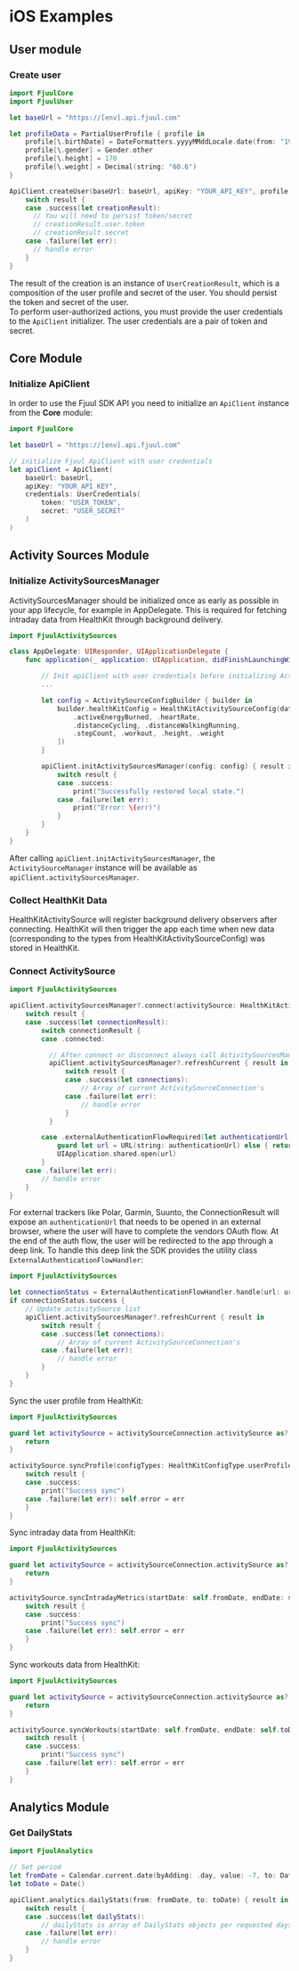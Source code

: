 # iOS Examples

## User module
### Create user

``` swift
import FjuulCore
import FjuulUser

let baseUrl = "https://[env].api.fjuul.com"

let profileData = PartialUserProfile { profile in
    profile[\.birthDate] = DateFormatters.yyyyMMddLocale.date(from: "1989-11-03")
    profile[\.gender] = Gender.other
    profile[\.height] = 170
    profile[\.weight] = Decimal(string: "60.6")
}

ApiClient.createUser(baseUrl: baseUrl, apiKey: "YOUR_API_KEY", profile: profileData) { result in
    switch result {
    case .success(let creationResult):
      // You will need to persist token/secret
      // creationResult.user.token
      // creationResult.secret
    case .failure(let err):
      // handle error
    }
}
```

The result of the creation is an instance of `UserCreationResult`, which is a composition of the user profile and secret of the user. You should persist the token and secret of the user.  
To perform user-authorized actions, you must provide the user credentials to the `ApiClient` initializer. The user credentials are a pair of token and secret.

## Core Module
### Initialize ApiClient
In order to use the Fjuul SDK API you need to initialize an `ApiClient` instance from the **Core** module:

``` swift
import FjuulCore

let baseUrl = "https://[env].api.fjuul.com"

// initialize Fjuul ApiClient with user credentials
let apiClient = ApiClient(
    baseUrl: baseUrl,
    apiKey: "YOUR_API_KEY",
    credentials: UserCredentials(
        token: "USER_TOKEN",
        secret: "USER_SECRET"
    )
)
```

## Activity Sources Module
### Initialize ActivitySourcesManager

ActivitySourcesManager should be initialized once as early as possible in your app lifecycle, for example in AppDelegate. This is required for fetching intraday data from HealthKit through background delivery.

``` swift
import FjuulActivitySources

class AppDelegate: UIResponder, UIApplicationDelegate {
    func application(_ application: UIApplication, didFinishLaunchingWithOptions launchOptions: [UIApplication.LaunchOptionsKey: Any]?) -> Bool {

        // Init apiClient with user credentials before initializing ActivitySourcesManager (see example in `Initialize ApiClient`)
        ...

        let config = ActivitySourceConfigBuilder { builder in
            builder.healthKitConfig = HealthKitActivitySourceConfig(dataTypesToRead: [
                .activeEnergyBurned, .heartRate,
                .distanceCycling, .distanceWalkingRunning,
                .stepCount, .workout, .height, .weight
            ])
        }

        apiClient.initActivitySourcesManager(config: config) { result in
            switch result {
            case .success:
                print("Successfully restored local state.")
            case .failure(let err):
                print("Error: \(err)")
            }
        }
    }
}
```

After calling `apiClient.initActivitySourcesManager`, the `ActivitySourceManager` instance will be available as `apiClient.activitySourcesManager`.

### Collect HealthKit Data

HealthKitActivitySource will register background delivery observers after connecting. HealthKit will then trigger the app each time when new data (corresponding to the types from HealthKitActivitySourceConfig) was stored in HealthKit.

### Connect ActivitySource

``` swift
import FjuulActivitySources

apiClient.activitySourcesManager?.connect(activitySource: HealthKitActivitySource.shared) { result in
    switch result {
    case .success(let connectionResult):
        switch connectionResult {
        case .connected:

          // After connect or disconnect always call ActivitySourcesManager.refreshCurrent() for mount new and unmount locally new and removed ActivitySource's.
          apiClient.activitySourcesManager?.refreshCurrent { result in
              switch result {
              case .success(let connections):
                  // Array of current ActivitySourceConnection's
              case .failure(let err):
                  // handle error
              }
          }

        case .externalAuthenticationFlowRequired(let authenticationUrl):
            guard let url = URL(string: authenticationUrl) else { return }
            UIApplication.shared.open(url)
        }
    case .failure(let err):
        // handle error
    }
}
```

For external trackers like Polar, Garmin, Suunto, the ConnectionResult will expose an `authenticationUrl` that needs to be opened in an external browser, where the user will have to complete the vendors OAuth flow. At the end of the auth flow, the user will be redirected to the app through a deep link. To handle this deep link the SDK provides the utility class `ExternalAuthenticationFlowHandler`:

``` swift
import FjuulActivitySources

let connectionStatus = ExternalAuthenticationFlowHandler.handle(url: url)
if connectionStatus.success {
    // Update activitySource list
    apiClient.activitySourcesManager?.refreshCurrent { result in
        switch result {
        case .success(let connections):
            // Array of current ActivitySourceConnection's
        case .failure(let err):
            // handle error
        }
    }
}
```

Sync the user profile from HealthKit:
```swift
import FjuulActivitySources

guard let activitySource = activitySourceConnection.activitySource as? HealthKitActivitySource else {
    return
}

activitySource.syncProfile(configTypes: HealthKitConfigType.userProfileTypes) { result in
    switch result {
    case .success:
        print("Success sync")
    case .failure(let err): self.error = err
    }
}
```

Sync intraday data from HealthKit:
``` swift
import FjuulActivitySources

guard let activitySource = activitySourceConnection.activitySource as? HealthKitActivitySource else {
    return
}

activitySource.syncIntradayMetrics(startDate: self.fromDate, endDate: self.toDate, configTypes: HealthKitConfigType.intradayTypes) { result in
    switch result {
    case .success:
        print("Success sync")
    case .failure(let err): self.error = err
    }
}
```


Sync workouts data from HealthKit:
``` swift
import FjuulActivitySources

guard let activitySource = activitySourceConnection.activitySource as? HealthKitActivitySource else {
    return
}

activitySource.syncWorkouts(startDate: self.fromDate, endDate: self.toDate) { result in
    switch result {
    case .success:
        print("Success sync")
    case .failure(let err): self.error = err
    }
}
```

## Analytics Module
### Get DailyStats

``` swift
import FjuulAnalytics

// Set period
let fromDate = Calendar.current.date(byAdding: .day, value: -7, to: Date())
let toDate = Date()

apiClient.analytics.dailyStats(from: fromDate, to: toDate) { result in
    switch result {
    case .success(let dailyStats):
        // dailyStats is array of DailyStats objects per requested days
    case .failure(let err):
        // handle error
    }
}
```
